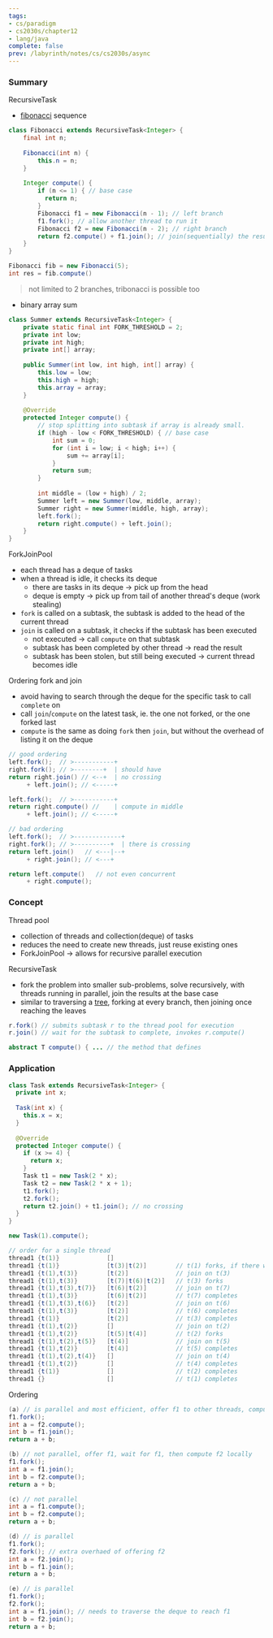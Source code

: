 ```yaml
---
tags:
- cs/paradigm
- cs2030s/chapter12
- lang/java
complete: false
prev: /labyrinth/notes/cs/cs2030s/async
---
```




### Summary
RecursiveTask
- [fibonacci](/labyrinth/notes/cs/cs1101s/recursion#^ede420) sequence
```java
class Fibonacci extends RecursiveTask<Integer> {
	final int n;
   
	Fibonacci(int n) {
	    this.n = n;
	}
   
	Integer compute() {
	    if (n <= 1) { // base case
	      return n;
	    }
	    Fibonacci f1 = new Fibonacci(n - 1); // left branch
	    f1.fork(); // allow another thread to run it
	    Fibonacci f2 = new Fibonacci(n - 2); // right branch
	    return f2.compute() + f1.join(); // join(sequentially) the results of the smaller subtasks 
	}
}

Fibonacci fib = new Fibonacci(5);
int res = fib.compute()
```
> not limited to 2 branches, tribonacci is possible too
- binary array sum
```java
class Summer extends RecursiveTask<Integer> {
	private static final int FORK_THRESHOLD = 2;
	private int low;
	private int high;
	private int[] array;
	
	public Summer(int low, int high, int[] array) {
		this.low = low;
		this.high = high;
	    this.array = array;
	}
	
	@Override
	protected Integer compute() {
	    // stop splitting into subtask if array is already small.
	    if (high - low < FORK_THRESHOLD) { // base case
		    int sum = 0;
		    for (int i = low; i < high; i++) {
			    sum += array[i];
		    }
		    return sum;
	    }
	
	    int middle = (low + high) / 2;
	    Summer left = new Summer(low, middle, array);
	    Summer right = new Summer(middle, high, array);
	    left.fork();
	    return right.compute() + left.join();
	}
}
```

ForkJoinPool
- each thread has a deque of tasks
- when a thread is idle, it checks its deque
	- there are tasks in its deque -> pick up from the head
	- deque is empty -> pick up from tail of another thread's deque (work stealing)
- `fork` is called on a subtask, the subtask is added to the head of the current thread
- `join` is called on a subtask, it checks if the subtask has been executed
	- not executed -> call `compute` on that subtask
	- subtask has been completed by other thread -> read the result
	- subtask has been stolen, but still being executed -> current thread becomes idle

Ordering fork and join
- avoid having to search through the deque for the specific task to call `complete` on
- call `join`/`compute` on the latest task, ie. the one not forked, or the one forked last
- `compute` is the same as doing `fork` then `join`, but without the overhead of listing it on the deque
```java
// good ordering
left.fork();  // >-----------+
right.fork(); // >--------+  | should have
return right.join() // <--+  | no crossing
	 + left.join(); // <-----+

left.fork();  // >-----------+
return right.compute() //    | compute in middle
	 + left.join(); // <-----+

// bad ordering
left.fork();  // >-------------+
right.fork(); // >----------+  | there is crossing
return left.join()   // <---|--+
	 + right.join(); // <---+

return left.compute()   // not even concurrent
	 + right.compute();
```

### Concept
Thread pool
- collection of threads and collection(deque) of tasks
- reduces the need to create new threads, just reuse existing ones
- ForkJoinPool -> allows for recursive parallel execution

RecursiveTask
- fork the problem into smaller sub-problems, solve recursively, with threads running in parallel, join the results at the base case
- similar to traversing a [tree](/labyrinth/notes/cs/cs1101s/trees(cs)), forking at every branch, then joining once reaching the leaves
```java
r.fork() // submits subtask r to the thread pool for execution
r.join() // wait for the subtask to complete, invokes r.compute()

abstract T compute() { ... // the method that defines 
```

### Application
```java
class Task extends RecursiveTask<Integer> {
  private int x;
  
  Task(int x) {
    this.x = x;
  }
  
  @Override
  protected Integer compute() {
    if (x >= 4) {
      return x;
    }
    Task t1 = new Task(2 * x);
    Task t2 = new Task(2 * x + 1);
    t1.fork();
    t2.fork();
    return t2.join() + t1.join(); // no crossing
  }
}

new Task(1).compute();

// order for a single thread
thread1 {t(1)}             []
thread1 {t(1)}             [t(3)|t(2)]        // t(1) forks, if there were other threads t(2) might get stolen
thread1 {t(1),t(3)}        [t(2)]             // join on t(3)
thread1 {t(1),t(3)}        [t(7)|t(6)|t(2)]   // t(3) forks
thread1 {t(1),t(3),t(7)}   [t(6)|t(2)]        // join on t(7)
thread1 {t(1),t(3)}        [t(6)|t(2)]        // t(7) completes
thread1 {t(1),t(3),t(6)}   [t(2)]             // join on t(6)
thread1 {t(1),t(3)}        [t(2)]             // t(6) completes
thread1 {t(1)}             [t(2)]             // t(3) completes
thread1 {t(1),t(2)}        []                 // join on t(2)
thread1 {t(1),t(2)}        [t(5)|t(4)]        // t(2) forks
thread1 {t(1),t(2),t(5)}   [t(4)]             // join on t(5)
thread1 {t(1),t(2)}        [t(4)]             // t(5) completes
thread1 {t(1),t(2),t(4)}   []                 // join on t(4)
thread1 {t(1),t(2)}        []                 // t(4) completes
thread1 {t(1)}             []                 // t(2) completes
thread1 {}                 []                 // t(1) completes
```

Ordering
```java
(a) // is parallel and most efficient, offer f1 to other threads, compute f2 locally
f1.fork(); 
int a = f2.compute(); 
int b = f1.join(); 
return a + b; 

(b) // not parallel, offer f1, wait for f1, then compute f2 locally
f1.fork(); 
int a = f1.join(); 
int b = f2.compute(); 
return a + b; 

(c) // not parallel
int a = f1.compute(); 
int b = f2.compute(); 
return a + b; 

(d) // is parallel
f1.fork(); 
f2.fork(); // extra overhaed of offering f2
int a = f2.join(); 
int b = f1.join(); 
return a + b; 

(e) // is parallel
f1.fork(); 
f2.fork(); 
int a = f1.join(); // needs to traverse the deque to reach f1
int b = f2.join(); 
return a + b; 
```

